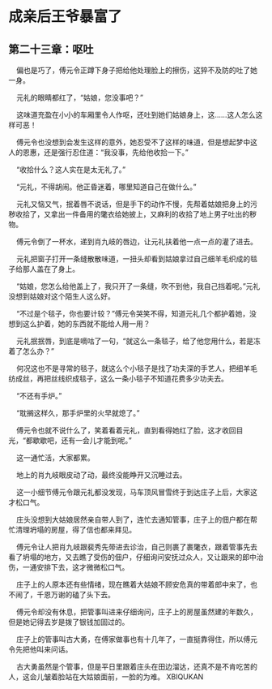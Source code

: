 # 成亲后王爷暴富了 
 ## 第二十三章：呕吐
     偏也是巧了，傅元令正蹲下身子把给他处理脸上的擦伤，这猝不及防的吐了她一身。

    元礼的眼睛都红了，“姑娘，您没事吧？”

    这味道充盈在小小的车厢里令人作呕，还吐到她们姑娘身上，这……这人怎么这样可恶！

    傅元令也没想到会发生这样的意外，她忍受不了这样的味道，但是想起梦中这人的恩惠，还是强行忍住道：“我没事，先给他收拾一下。”

    “收拾什么？这人实在是太无礼了。”

    “元礼，不得胡闹。他正昏迷着，哪里知道自己在做什么。”

    元礼又恼又气，抿着唇不说话，但是手下的动作不慢，先帮着姑娘把身上的污秽收拾了，又拿出一件备用的氅衣给她披上，又麻利的收拾了地上男子吐出的秽物。

    傅元令倒了一杯水，递到肖九岐的唇边，让元礼扶着他一点一点的灌了进去。

    元礼把窗子打开一条缝散散味道，一扭头却看到姑娘拿过自己细羊毛织成的毯子给那人盖在了身上。

    “姑娘，您怎么给他盖上了，我只开了一条缝，吹不到他，我自己挡着呢。”元礼没想到姑娘对这个陌生人这么好。

    “不过是个毯子，你也要计较？”傅元令哭笑不得，知道元礼几个都护着她，没想到这么护着，她的东西就不能给人用一用？

    元礼抿抿唇，到底是嘀咕了一句，“就这么一条毯子，给了他您用什么，若是冻着了怎么办？”

    何况这也不是寻常的毯子，就这么个小毯子是找了功夫深的手艺人，把细羊毛纺成丝，再把丝线织成毯子，这么一条小毯子不知道花费多少功夫去。

    “不还有手炉。”

    “耽搁这样久，那手炉里的火早就熄了。”

    傅元令也就不说什么了，笑着看着元礼，直到看得她红了脸，这才收回目光，“都歇歇吧，还有一会儿才能到呢。”

    这一通忙活，大家都累。

    地上的肖九岐眼皮动了动，最终没能睁开又沉睡过去。

    这一小细节傅元令跟元礼都没发现，马车顶风冒雪终于到达庄子上后，大家这才松口气。

    庄头没想到大姑娘居然亲自带人到了，连忙去通知管事，庄子上的佃户都在帮忙清理坍塌的房屋，得了信也都来拜见。

    傅元令让人把肖九岐跟裴秀先带进去诊治，自己则裹了裹氅衣，跟着管事先去看了坍塌的地方，又去瞧了受伤的佃户，仔细询问安抚过众人，又让跟来的郎中治伤，一通安排下去，这才微微松口气。

    庄子上的人原本还有些情绪，现在瞧着大姑娘不顾安危真的带着郎中来了，也不闹了，千恩万谢的磕了头下去。

    傅元令却没有休息，把管事叫进来仔细询问，庄子上的房屋虽然建的年数久，但是她记得去岁是拨了银钱加固过的。

    庄子上的管事叫古大勇，在傅家做事也有十几年了，一直挺靠得住，所以傅元令先把他叫来问话。

    古大勇虽然是个管事，但是平日里跟着庄头在田边溜达，还真不是不肯吃苦的人，这会儿皱着脸站在大姑娘面前，一脸的为难。 
XBIQUKAN